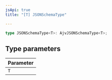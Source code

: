 ```yaml
---
jsApi: true
title: "[T] JSONSchemaType"

---
```

```ts
type JSONSchemaType<T>: AjvJSONSchemaType<T>;
```

## Type parameters

| Parameter |
| :------ |
| `T` |
